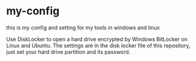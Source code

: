 # my-config
this is my config and setting for my tools in windows and linux

Use DiskLocker to open a hard drive encrypted by Windows BitLocker on Linux and Ubuntu. 
The settings are in the disk locker file of this repository, just set your hard drive partition and its password.